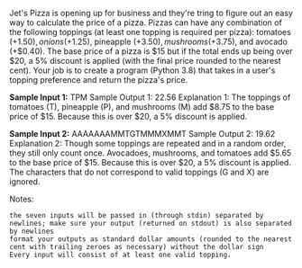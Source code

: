 Jet's Pizza is opening up for business and they're tring to figure out an easy way to calculate the price of a pizza. Pizzas can have any combination of the following toppings (at least one topping is required per pizza): tomatoes (+$1.50), onions (+$1.25), pineapple (+$3.50), mushrooms (+$3.75), and avocado (+$0.40). The base price of a pizza is $15 but if the total ends up being over $20, a 5% discount is applied (with the final price rounded to the nearest cent). Your job is to create a program (Python 3.8) that takes in a user's topping preference and return the pizza's price.

**Sample Input 1:**
TPM
Sample Output 1:
22.56
Explanation 1:
The toppings of tomatoes (T), pineapple (P), and mushrooms (M) add $8.75 to the base price of $15. Because this is over $20, a 5% discount is applied.

**Sample Input 2:**
AAAAAAAMMTGTMMMXMMT
Sample Output 2:
19.62
Explanation 2:
Though some toppings are repeated and in a random order, they still only count once. Avocadoes, mushrooms, and tomatoes add $5.65 to the base price of $15. Because this is over $20, a 5% discount is applied. The characters that do not correspond to valid toppings (G and X) are ignored.

Notes:

    the seven inputs will be passed in (through stdin) separated by newlines; make sure your output (returned on stdout) is also separated by newlines
    format your outputs as standard dollar amounts (rounded to the nearest cent with trailing zeroes as necessary) without the dollar sign
    Every input will consist of at least one valid topping.
